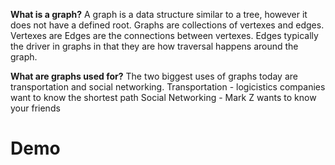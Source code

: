 **What is a graph?**
A graph is a data structure similar to a tree, however it does not have a defined root. Graphs are collections of vertexes and edges.
Vertexes are 
Edges are the connections between vertexes. Edges typically the driver in graphs in that they are how traversal happens around the graph.

**What are graphs used for?**
The two biggest uses of graphs today are transportation and social networking.
Transportation - logicistics companies want to know the shortest path
Social Networking - Mark Z wants to know your friends

# Demo
